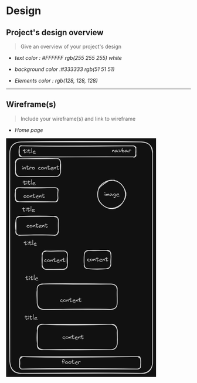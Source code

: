 # Design

## Project's design overview

> Give an overview of your project's design

<!-- give an overview of your project's design -->
<!-- describe the reasoning behind your group's design and wireframe -->
<!-- include other centralized decisions like fonts, palates, ... -->

- _text color : #FFFFFF rgb(255 255 255) white_

- _background color :#333333 rgb(51 51 51)_

- _Elements color : rgb(128, 128, 128)_

---

## Wireframe(s)

> Include your wireframe(s) and link to wireframe

- _Home page_

![home page](../public/img/portfolio-page.png)

